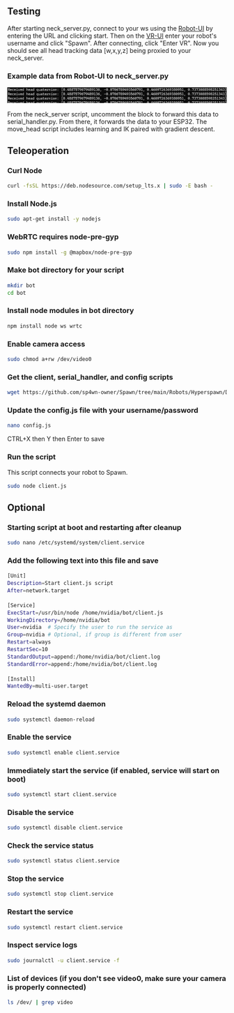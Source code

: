 ## Testing
After starting neck_server.py, connect to your ws using the [Robot-UI](https://robot-csyy.onrender.com) by entering the URL and clicking start. Then on the [VR-UI](https://spawn-vr.onrender.com) enter your robot's username and click "Spawn". After connecting, click "Enter VR". Now you should see all head tracking data [w,x,y,z] being proxied to your neck_server. 

### Example data from Robot-UI to neck_server.py
![Alt text](https://github.com/sp4wn-owner/Spawn/blob/main/Robots/Hyperspawn/Dropbear/Images/wsdata.png)

From the neck_server script, uncomment the block to forward this data to serial_handler.py. From there, it forwards the data to your ESP32. The move_head script includes learning and IK paired with gradient descent.

## Teleoperation

### Curl Node
```bash
curl -fsSL https://deb.nodesource.com/setup_lts.x | sudo -E bash -
```

### Install Node.js
```bash
sudo apt-get install -y nodejs
```

### WebRTC requires node-pre-gyp
```bash
sudo npm install -g @mapbox/node-pre-gyp
```

### Make bot directory for your script
```bash
mkdir bot
cd bot
```

### Install node modules in bot directory
```bash
npm install node ws wrtc
```

### Enable camera access
```bash
sudo chmod a+rw /dev/video0
```

### Get the client, serial_handler, and config scripts
```bash
wget https://github.com/sp4wn-owner/Spawn/tree/main/Robots/Hyperspawn/Dropbear/client.js https://github.com/sp4wn-owner/Spawn/tree/main/Robots/Hyperspawn/Dropbear/serial_handler.py https://github.com/sp4wn-owner/Spawn/tree/main/Robots/Hyperspawn/Dropbear/config.js
```

### Update the config.js file with your username/password
```bash
nano config.js
```
CTRL+X then Y then Enter to save

### Run the script
This script connects your robot to Spawn.
```bash
sudo node client.js
```
## Optional

### Starting script at boot and restarting after cleanup
```bash
sudo nano /etc/systemd/system/client.service
```

### Add the following text into this file and save
```bash
[Unit]
Description=Start client.js script
After=network.target

[Service]
ExecStart=/usr/bin/node /home/nvidia/bot/client.js
WorkingDirectory=/home/nvidia/bot
User=nvidia  # Specify the user to run the service as
Group=nvidia # Optional, if group is different from user
Restart=always
RestartSec=10
StandardOutput=append:/home/nvidia/bot/client.log
StandardError=append:/home/nvidia/bot/client.log

[Install]
WantedBy=multi-user.target
```

### Reload the systemd daemon
```bash
sudo systemctl daemon-reload
```

### Enable the service
```bash
sudo systemctl enable client.service
```

### Immediately start the service (if enabled, service will start on boot)
```bash
sudo systemctl start client.service
```

### Disable the service
```bash
sudo systemctl disable client.service
```

### Check the service status
```bash
sudo systemctl status client.service
```

### Stop the service
```bash
sudo systemctl stop client.service
```

### Restart the service
```bash
sudo systemctl restart client.service
```

### Inspect service logs
```bash
sudo journalctl -u client.service -f
```

### List of devices (if you don't see video0, make sure your camera is properly connected)
```bash
ls /dev/ | grep video
```